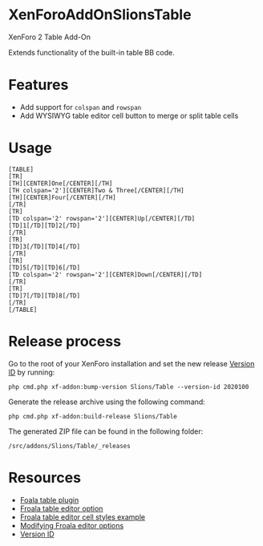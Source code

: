 # XenForoAddOnSlionsTable
XenForo 2 Table Add-On

Extends functionality of the built-in table BB code.

# Features

- Add support for `colspan` and `rowspan`
- Add WYSIWYG table editor cell button to merge or split table cells

# Usage

```
[TABLE]
[TR]
[TH][CENTER]One[/CENTER][/TH]
[TH colspan='2'][CENTER]Two & Three[/CENTER][/TH]
[TH][CENTER]Four[/CENTER][/TH]
[/TR]
[TR]
[TD colspan='2' rowspan='2'][CENTER]Up[/CENTER][/TD]
[TD]1[/TD][TD]2[/TD]
[/TR]
[TR]
[TD]3[/TD][TD]4[/TD]
[/TR]
[TR]
[TD]5[/TD][TD]6[/TD]
[TD colspan='2' rowspan='2'][CENTER]Down[/CENTER][/TD]
[/TR]
[TR]
[TD]7[/TD][TD]8[/TD]
[/TR]
[/TABLE]
```

# Release process

Go to the root of your XenForo installation and set the new release [Version ID] by running:

`php cmd.php xf-addon:bump-version Slions/Table --version-id 2020100`

Generate the release archive using the following command:

`php cmd.php xf-addon:build-release Slions/Table`

The generated ZIP file can be found in the following folder:

`/src/addons/Slions/Table/_releases`


# Resources

- [Foala table plugin]
- [Froala table editor option]
- [Froala table editor cell styles example]
- [Modifying Froala editor options]
- [Version ID]

[Foala table plugin]: https://froala.com/table-plugin/
[Froala table editor option]: https://froala.com/wysiwyg-editor/docs/options/#table
[Froala table editor cell styles example]: https://froala.com/wysiwyg-editor/examples/table-cell-styles/
[Modifying Froala editor options]: https://xenforo.com/community/threads/modifying-froala-editor-options.161305/
[Version ID]: https://xenforo.com/docs/dev/add-on-structure/#recommended-version-id-format